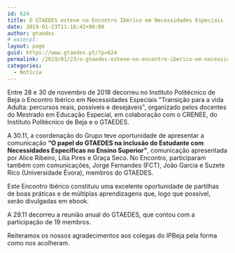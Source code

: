```yaml
---
id: 624
title: O GTAEDES esteve no Encontro Ibérico em Necessidades Especiais
date: 2019-01-23T11:18:42+00:00
author: gtaedes
# excerpt:
layout: page
guid: https://www.gtaedes.pt/?p=624
permalink: /2019/01/23/o-gtaedes-esteve-no-encontro-iberico-em-necessidades-especiais/
categories:
  - Notícia
---
```


Entre 28 e 30 de novembro de 2018 decorreu no Instituto Politécnico de Beja o Encontro Ibérico em Necessidades Especiais "Transição para a vida Adulta: percursos reais, possíveis e desejáveis", organizado pelos docentes do Mestrado em Educação Especial, em colaboração com o CRENEE, do Instituto Politécnico de Beja e o GTAEDES.


A 30.11, a coordenação do Grupo teve oportunidade de apresentar a comunicação **“O papel do GTAEDES na inclusão do Estudante com Necessidades Específicas no Ensino Superior”**, comunicação apresentada por Alice Ribeiro, Lília Pires e Graça Seco. No Encontro, participaram também com comunicações, Jorge Fernandes (FCT), João Garcia e Suzete Rico (Universidade Évora), membros do GTAEDES.

Este Encontro Ibérico constituiu uma excelente oportunidade de partilhas de boas práticas e de múltiplas aprendizagens que, logo que possível, serão divulgadas em ebook.

A 29.11 decorreu a reunião anual do GTAEDES, que contou com a participação de 19 membros.

Reiteramos os nossos agradecimentos aos colegas do IPBeja pela forma como nos acolheram.